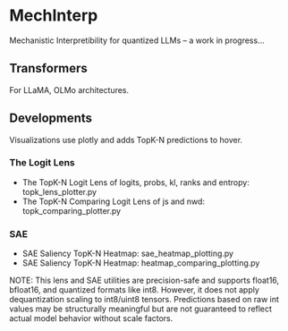 # MechInterp
Mechanistic Interpretibility for quantized LLMs – a work in progress...

## Transformers
For LLaMA, OLMo architectures.


## Developments
Visualizations use plotly and adds TopK-N predictions to hover.
### The Logit Lens
- The TopK-N Logit Lens of logits, probs, kl, ranks and entropy: topk_lens_plotter.py
- The TopK-N Comparing Logit Lens of js and nwd: topk_comparing_plotter.py

### SAE
- SAE Saliency TopK-N Heatmap: sae_heatmap_plotting.py
- SAE Saliency TopK-N Heatmap: heatmap_comparing_plotting.py

NOTE: This lens and SAE utilities are precision-safe and supports float16, bfloat16, and quantized formats like int8.
However, it does not apply dequantization scaling to int8/uint8 tensors.
Predictions based on raw int values may be structurally meaningful but are not guaranteed to reflect actual model behavior without scale factors.
